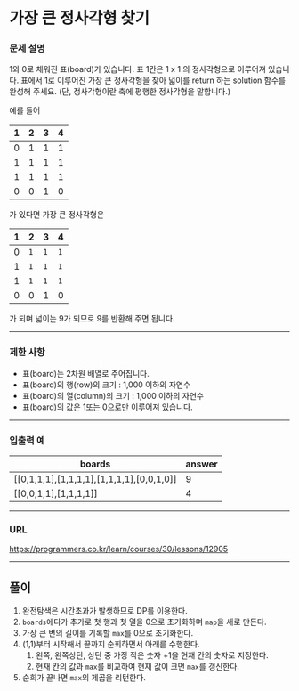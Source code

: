 # 가장 큰 정사각형 찾기

### 문제 설명

1와 0로 채워진 표(board)가 있습니다. 표 1칸은 1 x 1 의 정사각형으로 이루어져 있습니다. 표에서 1로 이루어진 가장 큰 정사각형을 찾아 넓이를 return 하는 solution 함수를 완성해 주세요. (단, 정사각형이란 축에 평행한 정사각형을 말합니다.)

예를 들어

| **1** | **2** | **3** | **4** |
|-------|-------|-------|-------|
| 0     | 1     | 1     | 1     |
| 1     | 1     | 1     | 1     |
| 1     | 1     | 1     | 1     |
| 0     | 0     | 1     | 0     |

가 있다면 가장 큰 정사각형은

| **1** | **2** | **3** | **4** |
|-------|-------|-------|-------|
| 0     | `1`   | `1`   | `1`   |
| 1     | `1`   | `1`   | `1`   |
| 1     | `1`   | `1`   | `1`   |
| 0     | 0     | 1     | 0     |

가 되며 넓이는 9가 되므로 9를 반환해 주면 됩니다.

-----------
### 제한 사항

- 표(board)는 2차원 배열로 주어집니다.
- 표(board)의 행(row)의 크기 : 1,000 이하의 자연수
- 표(board)의 열(column)의 크기 : 1,000 이하의 자연수
- 표(board)의 값은 1또는 0으로만 이루어져 있습니다.

-----------
### 입출력 예

| boards                                    | answer |
|-------------------------------------------|--------|
| [[0,1,1,1],[1,1,1,1],[1,1,1,1],[0,0,1,0]] | 9      |
| [[0,0,1,1],[1,1,1,1]]                     | 4      |

-----------
### URL

https://programmers.co.kr/learn/courses/30/lessons/12905

-----------
## 풀이
1. 완전탐색은 시간초과가 발생하므로 DP를 이용한다.
2. `boards`에다가 추가로 첫 행과 첫 열을 0으로 초기화하며 `map`을 새로 만든다.
3. 가장 큰 변의 길이를 기록할 `max`를 0으로 초기화한다.
4. (1,1)부터 시작해서 끝까지 순회하면서 아래를 수행한다.
   1. 왼쪽, 왼쪽상단, 상단 중 가장 작은 숫자 +1을 현재 칸의 숫자로 지정한다.
   2. 현재 칸의 값과 `max`를 비교하여 현재 값이 크면 `max`를 갱신한다.
5. 순회가 끝나면 `max`의 제곱을 리턴한다.